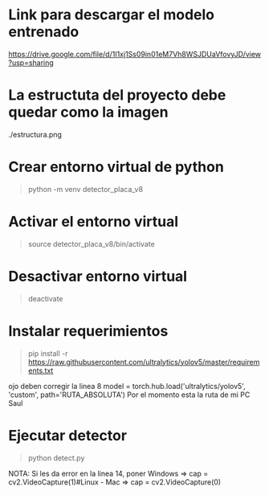 # Link para descargar el modelo entrenado
https://drive.google.com/file/d/1I1xj1Ss09in01eM7Vh8WSJDUaVfovyJD/view?usp=sharing

# La estructuta del proyecto debe quedar como la imagen
./estructura.png

# Crear entorno virtual de python
> python -m venv detector_placa_v8

# Activar el entorno virtual
> source detector_placa_v8/bin/activate

# Desactivar entorno virtual
> deactivate

# Instalar requerimientos
> pip install -r https://raw.githubusercontent.com/ultralytics/yolov5/master/requirements.txt

ojo deben corregir la linea 8
model = torch.hub.load('ultralytics/yolov5', 'custom', path='RUTA_ABSOLUTA')
Por el momento esta la ruta de mi PC Saul

# Ejecutar detector
> python detect.py

NOTA: Si les da error en la linea 14, poner
Windows => cap = cv2.VideoCapture(1)#Linux - Mac => cap = cv2.VideoCapture(0)
